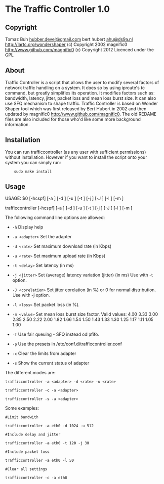 The Traffic Controller 1.0
==============

Copyright
-------------
Tomaz Buh <hubber.devel@gmail.com>
bert hubert <ahu@ds9a.nl> http://lartc.org/wondershaper (c) Copyright 2002
magnific0 http://www.github.com/magnific0 (c) Copyright 2012
Licenced under the GPL

About
--------------

Traffic Controller is a script that allows the user to modify several factors of network traffic handling on a system. It does so by using iproute's tc command, but greatly simplifies its operation. It modifies factors such as: bandwidth, latency, jitter, packet loss and mean loss burst size. It can also use SFQ mechanism to shape traffic. Traffic Controller is based on Wonder Shaper tool which was first released by Bert Hubert in 2002 and then updated by magnific0 http://www.github.com/magnific0. The old REDAME files are also included for those who'd like some more background information.



Installation
--------------

You can run trafficcontroller (as any user with sufficient permissions) without
installation. However if you want to install the script onto your system you can
simply run:

        sudo make install

Usage
--------------

USAGE: $0 [-hcspf] [-a <adapter>] [-d <rate>] [-u <rate>] [-t <delay>] [-j <jitter>] [-J <corelation>] [-l <loss>] [-m <value>]

trafficcontroller [-hcspf] [-a <adapter>] [-d <rate>] [-u <rate>] [-t <delay>] [-j <jitter>] [-J <corelation>] [-l <loss>] [-m <value>]

The following command line options are allowed:

- `-h` Display help

- `-a <adapter>` Set the adapter

- `-d <rate>` Set maximum download rate (in Kbps)

- `-u <rate>` Set maximum upload rate (in Kbps)

- `-t <delay>` Set latency (in ms)

- `-j <jitter>` Set (average) latency variation (jitter) (in ms)
		Use with -t option.
 
- `-J <corelation>` Set jitter corelation (in %) or 0 for normal
		    distribution. Use with -j option.  

- `-l <loss>` Set packet loss (in %). 

- `-m <value>` Set mean loss burst size factor. Valid values:
                    4.00 3.33 3.00 2.85 2.50 2.22 2.00 1.82 1.66 1.54
                    1.50 1.43 1.33 1.30 1.25 1.17 1.11 1.05 1.00 

- `-f` Use fair queuing - SFQ instead od pfifo. 

- `-p` Use the presets in /etc/conf.d/trafficcontroller.conf

- `-c` Clear the limits from adapter

- `-s` Show the current status of adapter

The different modes are:

	trafficcontroller -a <adapter> -d <rate> -u <rate>

	trafficcontroller -c -a <adapter>

	trafficcontroller -s -a <adapter>

Some examples:

	#Limit bandwith  

	trafficcontroller -a eth0 -d 1024 -u 512  

	#Include delay and jitter  

	trafficcontroller -a eth0 -t 120 -j 30  

	#Include packet loss  

	trafficcontroller -a eth0 -l 50  

	#Clear all settings  

	trafficcontroller -c -a eth0  
